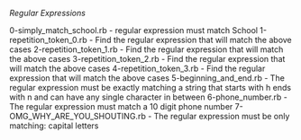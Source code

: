  *Regular Expressions*

0-simply_match_school.rb - regular expression must match School
1-repetition_token_0.rb - Find the regular expression that will match the above cases
2-repetition_token_1.rb - Find the regular expression that will match the above cases
3-repetition_token_2.rb - Find the regular expression that will match the above cases
4-repetition_token_3.rb - Find the regular expression that will match the above cases
5-beginning_and_end.rb - The regular expression must be exactly matching a string that starts with h ends with n and can have any single character in between
6-phone_number.rb - The regular expression must match a 10 digit phone number
7-OMG_WHY_ARE_YOU_SHOUTING.rb - The regular expression must be only matching: capital letters